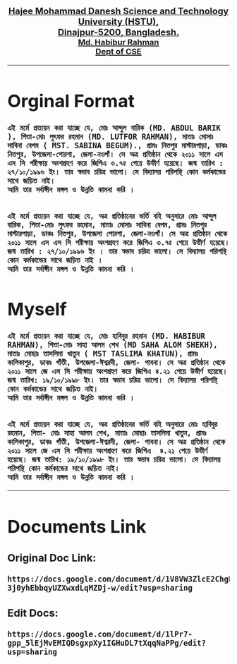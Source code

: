 <center><u><b style="font-size:20px">Hajee Mohammad Danesh Science and Technology University (HSTU), <br>
Dinajpur-5200, Bangladesh.</br></u></center>
<center><u><b style="font-size:18px">Md. Habibur Rahman</b></u></center>
<center><u><b style="font-size:18px">Dept of CSE</b></u></center>


<hr>

# Orginal Format

```
এই মর্মে প্রত্যয়ন করা যাচ্ছে যে, মোঃ আব্দুল বারিক (MD. ABDUL BARIK ), পিতা-মোঃ লুৎফর রহমান (MD. LUTFOR RAHMAN), মাতাঃ মোসাঃ সাবিনা বেগম ( MST. SABINA BEGUM)., গ্রামঃ নিতপুর মাস্টারপাড়া, ডাকঃ নিতপুর, উপজেলা-পোরশা, জেলা-নওগাঁ। সে অত্র প্রতিষ্ঠান থেকে ২০১১ সালে এস এস সি পরীক্ষায় অংশগ্রহণ করে জিপিএ ৩.৭৫ পেয়ে উত্তীর্ণ হয়েছে। জন্ম তারিখ : ২৭/১০/১৯৯৬ ইং। তার স্বভাব চরিত্র ভালো। সে বিদ্যালয় পরিপন্থি কোন কর্মকান্ডের সাথে জড়িত নাই।
আমি তার সর্বাঙ্গীন মঙ্গল ও উন্নতি কামনা করি ।
```
```

এই মর্মে প্রত্যয়ন করা যাচ্ছে যে, অত্র প্রতিষ্ঠানের ভর্তি বহি অনুসারে মোঃ আব্দুল বারিক, পিতা-মোঃ লুৎফর রহমান, মাতাঃ মোসাঃ সাবিনা বেগম, গ্রামঃ নিতপুর মাস্টারপাড়া, ডাকঃ নিতপুর, উপজেলা পোরশা, জেলা-নওগাঁ। সে অত্র প্রতিষ্ঠান থেকে ২০১১ সালে এস এস সি পরীক্ষায় অংশগ্রহণ করে জিপিএ ৩.৭৫ পেয়ে উত্তীর্ণ হয়েছে। জন্ম তারিখ : ২৭/১০/১৯৯৬ ইং । তার স্বভাব চরিত্র ভালো। সে বিদ্যালয় পরিপন্থি কোন কর্মকান্ডের সাথে জড়িত নাই ।
আমি তার সর্বাঙ্গীন মঙ্গল ও উন্নতি কামনা করি ।
```

# Myself 
```
এই মর্মে প্রত্যয়ন করা যাচ্ছে যে, মোঃ হাবিবুর রহমান (MD. HABIBUR RAHMAN), পিতা-মোঃ সাহা আলম শেখ (MD SAHA ALOM SHEKH), মাতাঃ মোছাঃ তাসলিমা খাতুন ( MST TASLIMA KHATUN), গ্রামঃ কালিকাপুর, ডাকঃ গাঁতী, উপজেলা-ঈশ্বরদী, জেলা- পাবনা। সে অত্র প্রতিষ্ঠান থেকে ২০১১ সালে জে এস সি পরীক্ষায় অংশগ্রহণ করে জিপিএ ৪.২১ পেয়ে উত্তীর্ণ হয়েছে। জন্ম তারিখ: ১৯/১০/১৯৯৮ ইং। তার স্বভাব চরিত্র ভালো। সে বিদ্যালয় পরিপন্থি কোন কর্মকান্ডের সাথে জড়িত নাই।
আমি তার সর্বাঙ্গীন মঙ্গল ও উন্নতি কামনা করি ।
```
```

এই মর্মে প্রত্যয়ন করা যাচ্ছে যে, অত্র প্রতিষ্ঠানের ভর্তি বহি অনুসারে মোঃ হাবিবুর রহমান, পিতা- মোঃ সাহা আলম শেখ, মাতাঃ মোছাঃ তাসলিমা খাতুন, গ্রামঃ কালিকাপুর, ডাকঃ গাঁতী, উপজেলা-ঈশ্বরদী, জেলা- পাবনা। সে অত্র প্রতিষ্ঠান থেকে ২০১১ সালে জে এস সি পরীক্ষায় অংশগ্রহণ করে জিপিএ  ৪.২১ পেয়ে উত্তীর্ণ হয়েছে। জন্ম তারিখ: ১৯/১০/১৯৯৮ ইং। তার স্বভাব চরিত্র ভালো। সে বিদ্যালয় পরিপন্থি কোন কর্মকান্ডের সাথে জড়িত নাই।
আমি তার সর্বাঙ্গীন মঙ্গল ও উন্নতি কামনা করি ।
```

---

# Documents Link 

### Original Doc Link: 
```
https://docs.google.com/document/d/1V8VW3ZlcE2ChgRuW2l-3j0yhEbbqyUZXwxdLqMZDj-w/edit?usp=sharing
```

### Edit Docs: 

```
https://docs.google.com/document/d/1lPr7-gpp_5lEjMvEMIQDsgxpXy1IGHuDL7tXqqNaPPg/edit?usp=sharing
```
